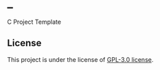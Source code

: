 # _
C Project Template

## License
This project is under the license of [GPL-3.0 license](https://www.gnu.org/licenses/gpl-3.0.en.html#license-text).